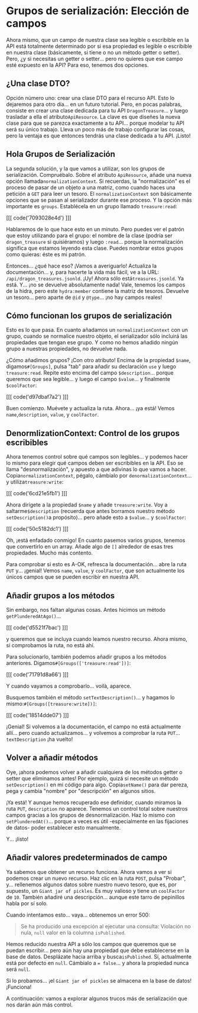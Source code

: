 # Grupos de serialización: Elección de campos

Ahora mismo, que un campo de nuestra clase sea legible o escribible en la API está totalmente determinado por si esa propiedad es legible o escribible en nuestra clase (básicamente, si tiene o no un método getter o setter). Pero, ¿y si necesitas un getter o setter... pero no quieres que ese campo esté expuesto en la API? Para eso, tenemos dos opciones.

## ¿Una clase DTO?

Opción número uno: crear una clase DTO para el recurso API. Esto lo dejaremos para otro día... en un futuro tutorial. Pero, en pocas palabras, consiste en crear una clase dedicada para tu API `DragonTreasure`... y luego trasladar a ella el atributo`ApiResource`. La clave es que diseñes la nueva clase para que se parezca exactamente a tu API... porque modelar tu API será su único trabajo. Lleva un poco más de trabajo configurar las cosas, pero la ventaja es que entonces tendrás una clase dedicada a tu API. ¡Listo!

## Hola Grupos de Serialización

La segunda solución, y la que vamos a utilizar, son los grupos de serialización. Compruébalo. Sobre el atributo `ApiResource`, añade una nueva opción llamada`normalizationContext`. Si recuerdas, la "normalización" es el proceso de pasar de un objeto a una matriz, como cuando haces una petición a `GET` para leer un tesoro. El `normalizationContext` son básicamente opciones que se pasan al serializador durante ese proceso. Y la opción más importante es `groups`. Establécela en un grupo llamado `treasure:read`:

[[[ code('7093028e4d') ]]]

Hablaremos de lo que hace esto en un minuto. Pero puedes ver el patrón que estoy utilizando para el grupo: el nombre de la clase (podría ser `dragon_treasure` si quisiéramos) y luego `:read`... porque la normalización significa que estamos leyendo esta clase. Puedes nombrar estos grupos como quieras: éste es mi patrón.

Entonces... ¿qué hace eso? ¡Vamos a averiguarlo! Actualiza la documentación... y, para hacerte la vida más fácil, ve a la URL: `/api/dragon_treasures.jsonld`. ¡Uy! Ahora sólo está`treasures.jsonld`. Ya está. Y... ¡no se devuelve absolutamente nada! Vale, tenemos los campos de la hidra, pero este `hydra:member` contiene la matriz de tesoros. Devuelve un tesoro... pero aparte de `@id` y `@type`... ¡no hay campos reales!

## Cómo funcionan los grupos de serialización

Esto es lo que pasa. En cuanto añadamos un `normalizationContext` con un grupo, cuando se normalice nuestro objeto, el serializador sólo incluirá las propiedades que tengan ese grupo. Y como no hemos añadido ningún grupo a nuestras propiedades, no devuelve nada.

¿Cómo añadimos grupos? ¡Con otro atributo! Encima de la propiedad `$name`, digamos`#[Groups]`, pulsa "tab" para añadir su declaración `use` y luego `treasure:read`. Repite esto encima del campo `$description`... porque queremos que sea legible... y luego el campo `$value`... y finalmente `$coolFactor`:

[[[ code('d97dbaf7a2') ]]]

Buen comienzo. Muévete y actualiza la ruta. Ahora... ¡ya está! Vemos `name`,`description`, `value`, y `coolFactor`.

## DenormlizationContext: Control de los grupos escribibles

Ahora tenemos control sobre qué campos son legibles... y podemos hacer lo mismo para elegir qué campos deben ser escribibles en la API. Eso se llama "desnormalización", y apuesto a que adivinas lo que vamos a hacer. Copia`normalizationContext`, pégalo, cámbialo por `denormalizationContext`... y utiliza`treasure:write`:

[[[ code('6cd21e5fb1') ]]]

Ahora dirígete a la propiedad `$name` y añade `treasure:write`. Voy a saltarme`$description` (recuerda que antes borramos nuestro método `setDescription()`a propósito)... pero añade esto a `$value`... y `$coolFactor`:

[[[ code('50c5182dc1') ]]]

Oh, ¡está enfadado conmigo! En cuanto pasemos varios grupos, tenemos que convertirlo en un array. Añade algo de `[]` alrededor de esas tres propiedades. Mucho más contento.

Para comprobar si esto es A-OK, refresca la documentación... abre la ruta `PUT` y... ¡genial! Vemos `name`, `value`, y `coolFactor`, que son actualmente los únicos campos que se pueden escribir en nuestra API.

## Añadir grupos a los métodos

Sin embargo, nos faltan algunas cosas. Antes hicimos un método `getPlunderedAtAgo()`... 

[[[ code('d5521f7bac') ]]]

y queremos que se incluya cuando leamos nuestro recurso. Ahora mismo, si comprobamos la ruta, no está ahí.

Para solucionarlo, también podemos añadir grupos a los métodos anteriores. Digamos`#[Groups(['treasure:read'])]`:

[[[ code('71791d8a66') ]]]

Y cuando vayamos a comprobarlo... voilà, aparece.

Busquemos también el método `setTextDescription()`... y hagamos lo mismo:`#[Groups([treasure:write])]`:

[[[ code('18514dde07') ]]]

¡Genial! Si volvemos a la documentación, el campo no está actualmente allí... pero cuando actualizamos... y volvemos a comprobar la ruta `PUT`... `textDescription`
¡ha vuelto!

## Volver a añadir métodos

Oye, ¡ahora podemos volver a añadir cualquiera de los métodos getter o setter que eliminamos antes! Por ejemplo, quizá sí necesite un método `setDescription()` en mi código para algo. Copia`setName()` para dar pereza, pega y cambia "nombre" por "descripción" en algunos sitios.

¡Ya está! Y aunque hemos recuperado ese definidor, cuando miramos la ruta `PUT`, `description` no aparece. Tenemos un control total sobre nuestros campos gracias a los grupos de desnormalización. Haz lo mismo con `setPlunderedAt()`... porque a veces es útil -especialmente en las fijaciones de datos- poder establecer esto manualmente.

Y... ¡listo!

## Añadir valores predeterminados de campo

Ya sabemos que obtener un recurso funciona. Ahora vamos a ver si podemos crear un nuevo recurso. Haz clic en la ruta `POST`, pulsa "Probar", y... rellenemos algunos datos sobre nuestro nuevo tesoro, que es, por supuesto, un `Giant jar of pickles`. Es muy valioso y tiene un `coolFactor` de `10`. También añadiré una descripción... aunque este tarro de pepinillos habla por sí solo.

Cuando intentamos esto... vaya... obtenemos un error 500:

> Se ha producido una excepción al ejecutar una consulta: Violación no nula, `null`
> valor en la columna `isPublished`.

Hemos reducido nuestra API a sólo los campos que queremos que se puedan escribir... pero aún hay una propiedad que debe establecerse en la base de datos. Desplázate hacia arriba y busca`isPublished`. Sí, actualmente está por defecto en `null`. Cámbialo a `= false`... y ahora la propiedad nunca será `null`.

Si lo probamos... ¡el `Giant jar of pickles` se almacena en la base de datos! ¡Funciona!

A continuación: vamos a explorar algunos trucos más de serialización que nos darán aún más control.

